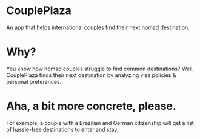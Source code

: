 # CouplePlaza
An app that helps international couples find their next nomad destination.

# Why?
You know how nomad couples struggle to find common destinations? Well, CouplePlaza finds their next destination by analyzing visa policies & personal preferences. 

# Aha, a bit more concrete, please.
For example, a couple with a Brazilian and German citizenship will get a list of hassle-free destinations to enter and stay.
